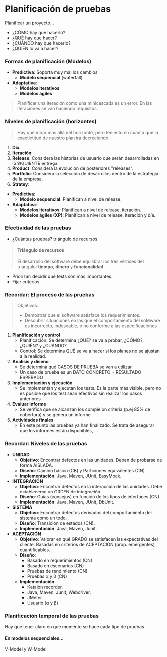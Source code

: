 # Planificación de pruebas

Planificar un proyecto...

* ¿CÓMO hay que hacerlo?
* ¿QUÉ hay que hacer?
* ¿CUÁNDO hay que hacerlo?
* ¿QUIÉN lo va a hacer?

### Formas de planificación (Modelos)

* **Predictiva**: Soporta muy mal los cambios
  * **Modelo sequencial** (waterfall)
* **Adaptativa**:
  * **Modelos iterativos**
  * **Modelos ágiles**

> Planificar una iteración como una minicascada es un error. En las iteraciones se van haciendo requisitos.

### Niveles de planificación (horizontes)

> Hay que mirar mas allá del horizonte, pero teniento en cuanta que la exactictitud de nuestro plan irá decreciendo.

1. **Día**:
2. **Iteración**:
3. **Release**: Considera las historias de usuario que serán desarrolladas en la SIGUIENTE entrega.
4. **Product**: Considera la evolución de posteriores "releases".
5. **Portfolio**: Considera la selección de desarrollos dentro de la estrategia de la empresa.
6. **Stratey**:

* **Predictiva**:
  * **Modelo sequencial**: Planifican a nivel de release.
* **Adaptativa**:
  * **Modelos iterativos**: Planifican a nivel de release, iteración.
  * **Modelos ágiles (XP)**: Planifican a nivel de release, iteración y día.

### Efectividad de las pruebas

* ¿Cuántas pruebas? triángulo de recursos
> #### Triángulo de recursos
> El desarrollo del software debe equilibrar los tres vértices del triángulo: **tiempo**, **dinero** y **funcionalidad**.

* Priorizar: decidir qué tests son más importantes.
* Fijar criterios


### Recordar: El proceso de las pruebas

> Objetivos:
> * Demostrar que el software satisface los requerimientos.
> * Descubrir situaciones en las que el comportamiento del soMware es incorrecto, indeseable, o no conforme a las especificaciones

1. **Planificación y control**
    * Planificación: Se determina ¿QUÉ? se va a probar, ¿CÓMO?, ¿QUIÉN? y ¿CUÁNDO?
    * Control: Se determina QUÉ se va a hacer si los planes no se ajustan a la realidad.
2. **Analisis y diseño**
    * Se determina qué CASOS DE PRUEBA se van a utilizar 
    * Un caso de prueba es un DATO CONCRETO + RESULTADO ESPERADO
3. **Implementación y ejecución**
    * Se implementan y ejecutan los tests. Es la parte más visible, pero no es posible que los test sean efectivos sin realizar los pasos anteriores
4. **Evaluar informe**
    * Se verifica que se alcanzan los comple'on criteria (p.ej 85% de cobertura) y se genera un informe
5. **Actividades finales**
    * En este punto las pruebas ya han finalizado. Se trata de asegurar que los informes están disponibles, ... 

### Recordar: Niveles de las pruebas

* **UNIDAD**
  * **Objetivo**: Encontrar defectos en las unidades. Deben de probarse de forma AISLADA.
  * **Diseño**: Camino básico (CB) y Particiones equivalentes (CN) 
  * **Implementación**: Java, Maven, JUnit, EasyMock.
* **INTEGRACIÓN**
  * **Objetivo**: Encontrar defectos en la interacción de las unidades. Debe establecerse un ORDEN de integración.
  * **Diseño**: Guías (consejos) en función de los tipos de interfaces (CN).
  * **Implementación**: Java, Maven, JUnit, DbUnit.
* **SISTEMA**
  * **Objetivo**: Encontrar defectos derivados del comportamiento del sistema como un todo.
  * **Diseño**: Transición de estados (CN).
  * **Implementación**: Java, Maven, Junit.
* **ACEPTACIÓN**
  * **Objetivo**: Valorar en qué GRADO se satisfacen las expectativas del cliente. Basadas en criterios de ACEPTACIÓN (prop. emergentes) cuantificables.
  * **Diseño**:
    * Basado en requerimientos (CN)
    * Basado en escenarios (CN)
    * Pruebas de rendimiento (CN)
    * Pruebas α y β (CN)
  * **Implementación**:
    * Katalon recorder.
    * Java, Maven, Junit, Webdriver.
    * JMeter
    * Usuario (α y β)

### Planificación temporal de las pruebas

Hay que tener claro en que momento se hace cada tipo de pruebas

#### En modelos sequenciales...

V-Model y W-Model

